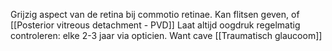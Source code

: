 Grijzig aspect van de retina bij commotio retinae. 
Kan flitsen geven, of [[Posterior vitreous detachment - PVD]] 
Laat altijd oogdruk regelmatig controleren: elke 2-3 jaar via opticien. 
Want cave [[Traumatisch glaucoom]]